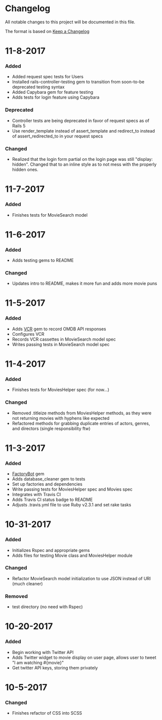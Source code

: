 # Changelog
All notable changes to this project will be documented in this file.

The format is based on [Keep a Changelog](http://keepachangelog.com/en/1.0.0/)

# 11-8-2017
### Added
- Added request spec tests for Users
- Installed rails-controller-testing gem to transition from soon-to-be deprecated testing syntax
- Added Capybara gem for feature testing
- Adds tests for login feature using Capybara
### Deprecated
- Controller tests are being deprecated in favor of request specs as of Rails 5
- Use render_template instead of assert_template and redirect_to instead of assert_redirected_to in your request specs
### Changed
- Realized that the login form partial on the login page was still "display: hidden". Changed that to an inline style as to not mess with the properly hidden ones.

# 11-7-2017
### Added
- Finishes tests for MovieSearch model

# 11-6-2017
### Added
- Adds testing gems to README
### Changed
- Updates intro to README, makes it more fun and adds more movie puns

# 11-5-2017
### Added
- Adds [VCR](https://github.com/vcr/vcr) gem to record OMDB API responses
- Configures VCR
- Records VCR cassettes in MovieSearch model spec
- Writes passing tests in MovieSearch model spec

# 11-4-2017
### Added
- Finishes tests for MoviesHelper spec (for now...)
### Changed
- Removed .titleize methods from MoviesHelper methods, as they were not returning movies with hyphens like expected
- Refactored methods for grabbing duplicate entries of actors, genres, and directors (single responsibility ftw)

# 11-3-2017
### Added
- [FactoryBot](https://github.com/thoughtbot/factory_bot) gem
- Adds database_cleaner gem to tests
- Set up factories and dependencies
- Write passing tests for MoviesHelper spec and Movies spec
- Integrates with Travis CI
- Adds Travis CI status badge to README
- Adjusts .travis.yml file to use Ruby v2.3.1 and set rake tasks

# 10-31-2017
### Added
- Initializes Rspec and appropriate gems
- Adds files for testing Movie class and MoviesHelper module
### Changed
- Refactor MovieSearch model initialization to use JSON instead of URI (much cleaner)
### Removed
- test directory (no need with Rspec)

# 10-20-2017
### Added
- Begin working with Twitter API
- Adds Twitter widget to movie display on user page, allows user to tweet "I am watching #{movie}"
- Get twitter API keys, storing them privately

# 10-5-2017
### Changed
- Finishes refactor of CSS into SCSS
